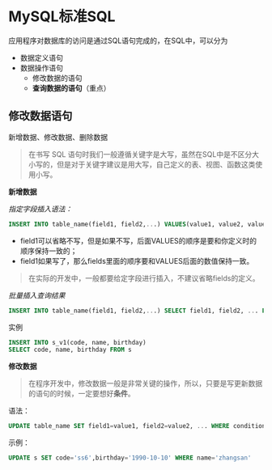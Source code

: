 # MySQL标准SQL

应用程序对数据库的访问是通过SQL语句完成的，在SQL中，可以分为
- 数据定义语句
- 数据操作语句
    - 修改数据的语句
    - **查询数据的语句**（重点）
    
## 修改数据语句

新增数据、修改数据、删除数据

> 在书写 SQL 语句时我们一般遵循关键字是大写，虽然在SQL中是不区分大小写的，但是对于关键字建议是用大写，自己定义的表、视图、函数这类使用小写。

**新增数据**

_指定字段插入语法：_

```sql
INSERT INTO table_name(field1, field2,...) VALUES(value1, value2, value3)
```
- field1可以省略不写，但是如果不写，后面VALUES的顺序是要和你定义时的顺序保持一致的；
- field1如果写了，那么fields里面的顺序要和VALUES后面的数值保持一致。

> 在实际的开发中，一般都要给定字段进行插入，不建议省略fields的定义。

_批量插入查询结果_

```sql
INSERT INTO table_name(field1, field2,...) SELECT field1, field2, ... FROM new_talbe
```
实例

```sql
INSERT INTO s_v1(code, name, birthday)
SELECT code, name, birthday FROM s
```

**修改数据**

> 在程序开发中，修改数据一般是非常关键的操作，所以，只要是写更新数据的语句的时候，一定要想好**条件**。

语法：

```sql
UPDATE table_name SET field1=value1, field2=value2, ... WHERE condition
```

示例：


```sql
UPDATE s SET code='ss6',birthday='1990-10-10' WHERE name='zhangsan'
```









    
